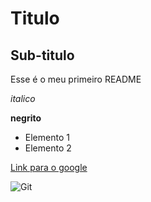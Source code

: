 # Titulo

## Sub-titulo

Esse é o meu primeiro README

*italico*

**negrito**

- Elemento 1
- Elemento 2

[Link para o google](https://www.google.com)



![Git](https://git-scm.com/images/about/index1@2x.png)
